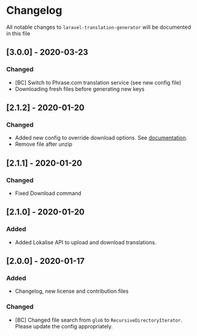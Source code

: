 # Changelog

All notable changes to `laravel-translation-generator` will be documented in this file

## [3.0.0] - 2020-03-23
### Changed
- [BC] Switch to Phrase.com translation service (see new config file)
- Downloading fresh files before generating new keys

## [2.1.2] - 2020-01-20
### Changed
- Added new config to override download options. See [documentation](https://lokalise.com/api2docs/curl/#transition-download-files-post).
- Remove file after unzip

## [2.1.1] - 2020-01-20
### Changed
- Fixed Download command

## [2.1.0] - 2020-01-20
### Added
- Added Lokalise API to upload and download translations.

## [2.0.0] - 2020-01-17
### Added
- Changelog, new license and contribution files
### Changed
- [BC] Changed file search from `glob` to `RecursiveDirectoryIterator`. Please update the config appropriately.
